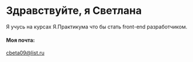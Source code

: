 # **Здравствуйте, я Светлана**

Я учусь на курсах Я.Практикума что бы стать front-end разработчиком.

#### Моя почта: 
cbeta09@list.ru